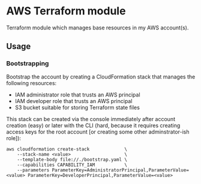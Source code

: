 # AWS Terraform module

Terraform module which manages base resources in my AWS account(s).

## Usage

### Bootstrapping

Bootstrap the account by creating a CloudFormation stack that manages the following resources:

- IAM administrator role that trusts an AWS principal
- IAM developer role that trusts an AWS principal
- S3 bucket suitable for storing Terraform state files

This stack can be created via the console immediately after account creation (easy) or later with the CLI (hard, because it requires creating access keys for the root account [or creating some other adminstrator-ish role]):

```console
aws cloudformation create-stack             \
    --stack-name <value>                    \
    --template-body file://./bootstrap.yaml \
    --capabilities CAPABILITY_IAM           \
    --parameters ParameterKey=AdministratorPrincipal,ParameterValue=<value> ParameterKey=DeveloperPrincipal,ParameterValue=<value>
```
